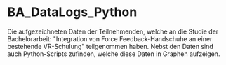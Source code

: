 # BA_DataLogs_Python

Die aufgezeichneten Daten der Teilnehmenden, welche an die Studie der Bachelorarbeit: "Integration von Force Feedback-Handschuhe an einer bestehende VR-Schulung" teilgenommen haben.
Nebst den Daten sind auch Python-Scripts zufinden, welche diese Daten in Graphen aufzeigen.
